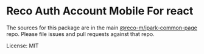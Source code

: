 Reco Auth Account Mobile For react
=======

The sources for this package are in the main [@reco-m/ipark-common-page](http://192.168.1.247/summary/framework%2FRECO8.Mobile.git) repo. Please file issues and pull requests against that repo.

License: MIT
